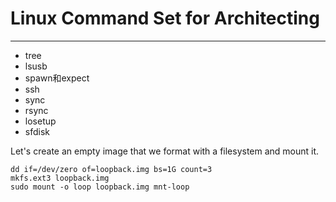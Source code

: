 # Linux Command Set for Architecting
--------------------------------------------------------------------------------

- tree
- lsusb
- spawn和expect
- ssh
- sync
- rsync
- losetup
- sfdisk


Let's create an empty image that we format with a filesystem and mount it.

    dd if=/dev/zero of=loopback.img bs=1G count=3
    mkfs.ext3 loopback.img
    sudo mount -o loop loopback.img mnt-loop

